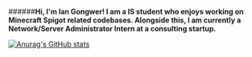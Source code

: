 ######**Hi, I'm Ian Gongwer! I am a IS student who enjoys working on Minecraft Spigot related codebases. Alongside this, I am currently a Network/Server Administrator Intern at a consulting startup.**

[![Anurag's GitHub stats](https://github-readme-stats.vercel.app/api?username=iangongwer)](https://github.com/anuraghazra/github-readme-stats)
